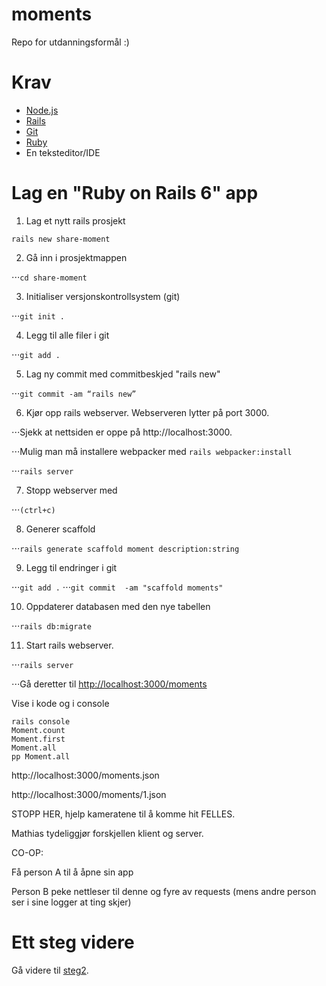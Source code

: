 # moments
Repo for utdanningsformål :)

# Krav

* [Node.js](https://nodejs.org/en/)
* [Rails](https://rubyonrails.org/)
* [Git](https://git-scm.com/)
* [Ruby](https://www.ruby-lang.org/en/)
* En teksteditor/IDE

# Lag en "Ruby on Rails 6" app

1. Lag et nytt rails prosjekt
 
  `rails new share-moment`
 
2. Gå inn i prosjektmappen

⋅⋅⋅`cd share-moment`

3. Initialiser versjonskontrollsystem (git)

⋅⋅⋅`git init .`

4. Legg til alle filer i git

⋅⋅⋅`git add .`

5. Lag ny commit med commitbeskjed "rails new"

⋅⋅⋅`git commit -am “rails new”`

6. Kjør opp rails webserver. Webserveren lytter på port 3000.

⋅⋅⋅Sjekk at nettsiden er oppe på http://localhost:3000.

⋅⋅⋅Mulig man må installere webpacker med `rails webpacker:install`

⋅⋅⋅`rails server`

7. Stopp webserver med

⋅⋅⋅`(ctrl+c)`

8. Generer scaffold

⋅⋅⋅`rails generate scaffold moment description:string`

9. Legg til endringer i git

⋅⋅⋅`git add .`
⋅⋅⋅`git commit  -am "scaffold moments"`

10. Oppdaterer databasen med den nye tabellen

⋅⋅⋅`rails db:migrate`

11. Start rails webserver.

⋅⋅⋅`rails server`

⋅⋅⋅Gå deretter til [http://localhost:3000/moments](http://localhost:3000/moments)

Vise i kode og i console

    rails console
    Moment.count
    Moment.first
    Moment.all
    pp Moment.all

http://localhost:3000/moments.json

http://localhost:3000/moments/1.json

STOPP HER, hjelp kameratene til å komme hit FELLES.

Mathias tydeliggjør forskjellen klient og server.

CO-OP:

Få person A til å åpne sin app

Person B peke nettleser til denne og fyre av requests (mens andre person ser i sine logger at ting skjer)

# Ett steg videre

Gå videre til [steg2](step2.md).
